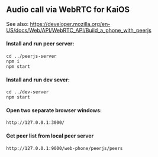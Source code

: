 ## Audio call via WebRTC for KaiOS

See also:
https://developer.mozilla.org/en-US/docs/Web/API/WebRTC_API/Build_a_phone_with_peerjs

#### Install and run peer server:
```
cd ../peerjs-server
npm i
npm start
```

#### Install and run dev sever:
```
cd ../dev-server
npm start
```

#### Open two separate browser windows:
```
http://127.0.0.1:3000/
```

#### Get peer list from local peer server
```
http://127.0.0.1:9000/web-phone/peerjs/peers
```
